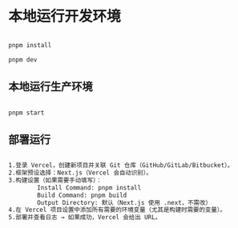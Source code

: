 # 本地运行开发环境
```bash

pnpm install

pnpm dev

```

## 本地运行生产环境

```bash

pnpm start

```

## 部署运行

```bash

1.登录 Vercel，创建新项目并关联 Git 仓库（GitHub/GitLab/Bitbucket）。
2.框架预设选择：Next.js（Vercel 会自动识别）。
3.构建设置（如果需要手动填写）：
        Install Command: pnpm install
        Build Command: pnpm build
        Output Directory: 默认（Next.js 使用 .next，不需改）
4.在 Vercel 项目设置中添加所有需要的环境变量（尤其是构建时需要的变量）。
5.部署并查看日志 → 如果成功，Vercel 会给出 URL。

```